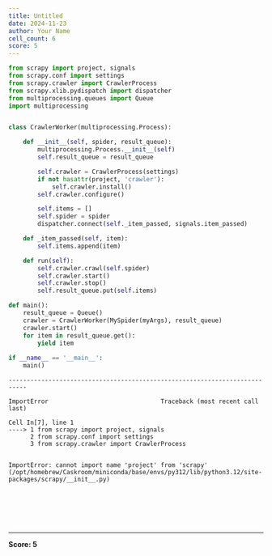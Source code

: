 ```yaml
---
title: Untitled
date: 2024-11-23
author: Your Name
cell_count: 6
score: 5
---
```


```python
from scrapy import project, signals
from scrapy.conf import settings
from scrapy.crawler import CrawlerProcess
from scrapy.xlib.pydispatch import dispatcher
from multiprocessing.queues import Queue
import multiprocessing


class CrawlerWorker(multiprocessing.Process):

    def __init__(self, spider, result_queue):
        multiprocessing.Process.__init__(self)
        self.result_queue = result_queue

        self.crawler = CrawlerProcess(settings)
        if not hasattr(project, 'crawler'):
            self.crawler.install()
        self.crawler.configure()

        self.items = []
        self.spider = spider
        dispatcher.connect(self._item_passed, signals.item_passed)

    def _item_passed(self, item):
        self.items.append(item)

    def run(self):
        self.crawler.crawl(self.spider)
        self.crawler.start()
        self.crawler.stop()
        self.result_queue.put(self.items)

def main():
    result_queue = Queue()
    crawler = CrawlerWorker(MySpider(myArgs), result_queue)
    crawler.start()
    for item in result_queue.get():
        yield item
    
if __name__ == '__main__':
    main()
```


    ---------------------------------------------------------------------------

    ImportError                               Traceback (most recent call last)

    Cell In[7], line 1
    ----> 1 from scrapy import project, signals
          2 from scrapy.conf import settings
          3 from scrapy.crawler import CrawlerProcess


    ImportError: cannot import name 'project' from 'scrapy' (/opt/homebrew/Caskroom/miniconda/base/envs/py312/lib/python3.12/site-packages/scrapy/__init__.py)



```python

```


```python



```


```python

```


```python

```


```python

```


---
**Score: 5**
